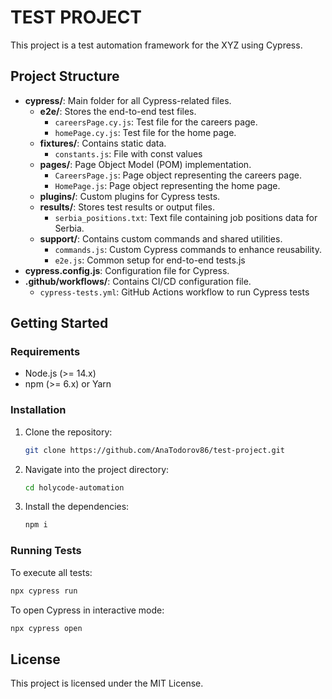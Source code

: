 # TEST PROJECT

This project is a test automation framework for the XYZ using Cypress. 

## Project Structure
- **cypress/**: Main folder for all Cypress-related files.
  - **e2e/**: Stores the end-to-end test files.
    - `careersPage.cy.js`: Test file for the careers page.
    - `homePage.cy.js`: Test file for the home page.
  - **fixtures/**: Contains static data.
    - `constants.js`: File with const values
  - **pages/**: Page Object Model (POM) implementation.
    - `CareersPage.js`: Page object representing the careers page.
    - `HomePage.js`: Page object representing the home page.
  - **plugins/**: Custom plugins for Cypress tests.
  - **results/**: Stores test results or output files.
    - `serbia_positions.txt`: Text file containing job positions data for Serbia.
  - **support/**: Contains custom commands and shared utilities.
    - `commands.js`: Custom Cypress commands to enhance reusability.
    - `e2e.js`: Common setup for end-to-end tests.js
- **cypress.config.js**: Configuration file for Cypress.
- **.github/workflows/**: Contains CI/CD configuration file.
  - `cypress-tests.yml`: GitHub Actions workflow to run Cypress tests

## Getting Started

### Requirements

- Node.js (>= 14.x)
- npm (>= 6.x) or Yarn

### Installation

1. Clone the repository:
   ```sh
   git clone https://github.com/AnaTodorov86/test-project.git
   ```
2. Navigate into the project directory:
   ```sh
   cd holycode-automation
   ```
3. Install the dependencies:
   ```sh
   npm i
   ```

### Running Tests

To execute all tests:

```sh
npx cypress run
```

To open Cypress in interactive mode:

```sh
npx cypress open
```

## License

This project is licensed under the MIT License.